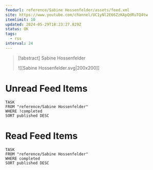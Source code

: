 ```yaml
---
feedurl: reference/Sabine Hossenfelder/assets/feed.xml
site: https://www.youtube.com/channel/UC1yNl2E66ZzKApQdRuTQ4tw
itemlimit: 10
updated: 2024-05-29T18:23:27.829Z
status: OK
tags:
  - rss
interval: 24
---
```


> [!abstract] Sabine Hossenfelder
> 
>
> ![[Sabine Hossenfelder.svg|200x200]]
# Unread Feed Items
~~~dataview
TASK
FROM "reference/Sabine Hossenfelder"
WHERE !completed
SORT published DESC
~~~

# Read Feed Items
~~~dataview
TASK
FROM "reference/Sabine Hossenfelder"
WHERE completed
SORT published DESC
~~~
